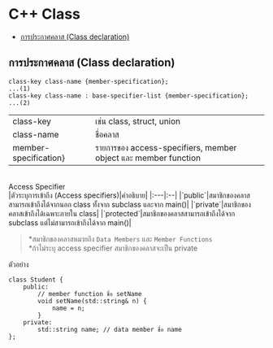# C++ Class
* [การประกาศคลาส (Class declaration)](#S-class-structure)
## <a name="S-class-structure"></a>การประกาศคลาส (Class declaration)
```
class-key class-name {member-specification};                        ...(1)
class-key class-name : base-specifier-list {member-specification};  ...(2)
```
|||
|:---|:--|
|class-key|เช่น class, struct, union|
|class-name|ชื่อคลาส|
|member-specification}|รายการของ access-specifiers, member object และ member function|
<br>
Access Specifier
<br>
|ตัวระบุการเข้าถึง (Access specifiers)|คำอธิบาย|
|:---|:--|
|`public`|สมาชิกของคลาสสามารถเข้าถึงได้จากนอก class ทั้งจาก subclass และจาก main()|
|`private`|สมาชิกของคลาสเข้าถึงได้เฉพาะภายใน class|
|`protected`|สมาชิกของคลาสสามารถเข้าถึงได้จาก subclass แต่ไม่สามารถเข้าถึงได้จาก main()|

>\*สมาชิกของคลาสหมายถึง `Data Members` และ `Member Functions`<br>
>\*ถ้าไม่ระบุ access specifier สมาชิกของคลาสจะเป็น private

ตัวอย่าง
```
class Student {
    public:
        // member function ชื่อ setName
        void setName(std::string& n) {
            name = n;
        }
    private:
        std::string name; // data member ชื่อ name
};
```
